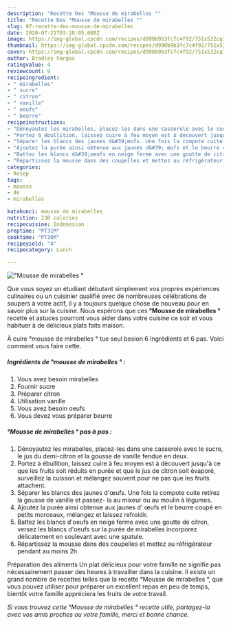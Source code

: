 ```yaml
---
description: "Recette Des °Mousse de mirabelles °"
title: "Recette Des °Mousse de mirabelles °"
slug: 97-recette-des-mousse-de-mirabelles
date: 2020-07-21T03:28:05.680Z
image: https://img-global.cpcdn.com/recipes/d990b9b3fc7c4f92/751x532cq70/mousse-de-mirabelles-photo-principale-de-la-recette.jpg
thumbnail: https://img-global.cpcdn.com/recipes/d990b9b3fc7c4f92/751x532cq70/mousse-de-mirabelles-photo-principale-de-la-recette.jpg
cover: https://img-global.cpcdn.com/recipes/d990b9b3fc7c4f92/751x532cq70/mousse-de-mirabelles-photo-principale-de-la-recette.jpg
author: Bradley Vargas
ratingvalue: 4
reviewcount: 9
recipeingredient:
- " mirabelles"
- " sucre"
- " citron"
- " vanille"
- " oeufs"
- " beurre"
recipeinstructions:
- "Dénoyautez les mirabelles, placez-les dans une casserole avec le sucre, le jus du demi-citron et la gousse de vanille fendue en deux."
- "Portez à ébullition, laissez cuire à feu moyen est à découvert jusqu&#39;à ce que les fruits soit réduits en purée et que le jus de citron soit évaporé, surveillez la cuisson et mélangez souvent pour ne pas que les fruits attachent."
- "Séparer les blancs des jaunes d&#39;œufs. Une fois la compote cuite retirez la gousse de vanille et passez- la au mixeur ou au moulin à légumes."
- "Ajoutez la purée ainsi obtenue aux jaunes d&#39; œufs et le beurre coupé en petits morceaux, mélangez et laissez refroidir."
- "Battez les blancs d&#39;oeufs en neige ferme avec une goutte de citron, versez les blancs d&#39;oeufs sur la purée de mirabelles incorporez délicatement en soulevant avec une spatule."
- "Répartissez la mousse dans des coupelles et mettez au réfrigérateur pendant au moins 2h"
categories:
- Resep
tags:
- mousse
- de
- mirabelles

katakunci: mousse de mirabelles 
nutrition: 238 calories
recipecuisine: Indonesian
preptime: "PT31M"
cooktime: "PT30M"
recipeyield: "4"
recipecategory: Lunch

---
```



![°Mousse de mirabelles °](https://img-global.cpcdn.com/recipes/d990b9b3fc7c4f92/751x532cq70/mousse-de-mirabelles-photo-principale-de-la-recette.jpg)

Que vous soyez un étudiant débutant simplement vos propres expériences culinaires ou un cuisinier qualifié avec de nombreuses célébrations de soupers à votre actif, il y a toujours quelque chose de nouveau pour en savoir plus sur la cuisine. Nous espérons que ces <strong> °Mousse de mirabelles ° </strong> recette et astuces pourront vous aider dans votre cuisine ce soir et vous habituer à de délicieux plats faits maison.

<!--inarticleads1-->

À cuire °mousse de mirabelles ° tue seul besion 6 Ingrédients et 6 pas. Voici comment vous faire cette.

##### Ingrédients de °mousse de mirabelles ° :

1. Vous avez besoin  mirabelles
1. Fournir  sucre
1. Préparer  citron
1. Utilisation  vanille
1. Vous avez besoin  oeufs
1. Vous devez vous préparer  beurre




<!--inarticleads2-->

##### °Mousse de mirabelles ° pas à pas :

1. Dénoyautez les mirabelles, placez-les dans une casserole avec le sucre, le jus du demi-citron et la gousse de vanille fendue en deux.
1. Portez à ébullition, laissez cuire à feu moyen est à découvert jusqu&#39;à ce que les fruits soit réduits en purée et que le jus de citron soit évaporé, surveillez la cuisson et mélangez souvent pour ne pas que les fruits attachent.
1. Séparer les blancs des jaunes d&#39;œufs. Une fois la compote cuite retirez la gousse de vanille et passez- la au mixeur ou au moulin à légumes.
1. Ajoutez la purée ainsi obtenue aux jaunes d&#39; œufs et le beurre coupé en petits morceaux, mélangez et laissez refroidir.
1. Battez les blancs d&#39;oeufs en neige ferme avec une goutte de citron, versez les blancs d&#39;oeufs sur la purée de mirabelles incorporez délicatement en soulevant avec une spatule.
1. Répartissez la mousse dans des coupelles et mettez au réfrigérateur pendant au moins 2h




<!--inarticleads1-->

<p>
Préparation des aliments Un plat délicieux pour votre famille ne signifie pas nécessairement passer des heures à travailler dans la cuisine. Il existe un grand nombre de recettes telles que la recette °Mousse de mirabelles °, que vous pouvez utiliser pour préparer un excellent repas en peu de temps, bientôt votre famille appréciera les fruits de votre travail.
</p>

<p>
<i>Si vous trouvez cette °Mousse de mirabelles ° recette utile, partagez-la avec vos amis proches ou votre famille, merci et bonne chance.</i>
</p>

